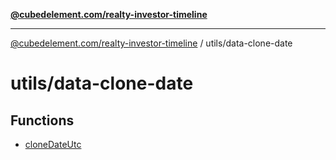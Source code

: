 [**@cubedelement.com/realty-investor-timeline**](../../index.md)

---

[@cubedelement.com/realty-investor-timeline](../../modules.md) / utils/data-clone-date

# utils/data-clone-date

## Functions

- [cloneDateUtc](functions/cloneDateUtc.md)
